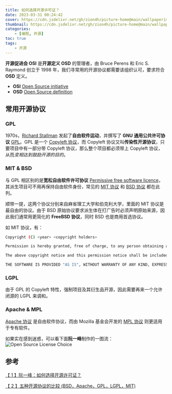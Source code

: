 ```yaml
---
title: 如何选择开源许可证？
date: 2023-03-31 00:24:42
cover: https://cdn.jsdelivr.net/gh/zion4h/picture-home@main/wallpaperimg1002.jpg
thumbnail: https://cdn.jsdelivr.net/gh/zion4h/picture-home@main/wallpaperimg1002.jpg
categories: 
    - [编程, 开源]
toc: true
tags: 
    - 开源
---
```

**开源促进会 OSI** 是**开源定义 OSD** 的管理者，由 Bruce Perens 和 Eric S. Raymond 创立于 1998 年，我们寻常用的开源协议都需要该组织认可，要求符合 **OSD** 定义。
<!--more-->

- **OSI** [Open Source initiative](https://opensource.org/licenses/)
- **OSD** [Open Source definition](https://en.wikipedia.org/wiki/The_Open_Source_Definition)

## 常用开源协议

### GPL

1970s，[Richard Stallman](https://en.wikipedia.org/wiki/Richard_Stallman) 发起了**自由软件运动**，并撰写了 **GNU 通用公共许可协议** [GPL](https://en.wikipedia.org/wiki/GNU_General_Public_License)。GPL 是一个 [Copyleft 协议](https://zh.wikipedia.org/wiki/Copyleft)，而 Copyleft 协议又叫**传染性开源协议**，只要项目中有一部分带 Copyleft 协议，那么整个项目都必须带上 Copyleft 协议，从而*变相达到鼓励开源的目的*。

### MIT & BSD

与 GPL 相区别的是**宽松自由软件许可协议** [Permissive free software licence](https://en.wikipedia.org/wiki/Permissive_software_license)，其派生项目可不用再保持自由软件身份，常见的 [MIT 协议](https://en.wikipedia.org/wiki/MIT_License) 和 [BSD 协议](https://en.wikipedia.org/wiki/BSD_licenses) 都在此列。

顺带一提，这两个协议分别来自麻省理工大学和伯克利大学，里面的 MIT 协议是最自由的协议。由于 BSD 原始协议要求派生体在打广告时必须声明原始来源，因此我们通常用更简化的 **FreeBSD 协议**，同时 BSD 也是商用首选协议。

如 MIT 协议，有：

```bash
Copyright (C) <year> <copyright holders>

Permission is hereby granted, free of charge, to any person obtaining a copy of this software and associated documentation files (the "Software"), to deal in the Software without restriction, including without limitation the rights to use, copy, modify, merge, publish, distribute, sublicense, and/or sell copies of the Software, and to permit persons to whom the Software is furnished to do so, subject to the following conditions:

The above copyright notice and this permission notice shall be included in all copies or substantial portions of the Software.

THE SOFTWARE IS PROVIDED "AS IS", WITHOUT WARRANTY OF ANY KIND, EXPRESS OR IMPLIED, INCLUDING BUT NOT LIMITED TO THE WARRANTIES OF MERCHANTABILITY, FITNESS FOR A PARTICULAR PURPOSE AND NONINFRINGEMENT. IN NO EVENT SHALL THE AUTHORS OR COPYRIGHT HOLDERS BE LIABLE FOR ANY CLAIM, DAMAGES OR OTHER LIABILITY, WHETHER IN AN ACTION OF CONTRACT, TORT OR OTHERWISE, ARISING FROM, OUT OF OR IN CONNECTION WITH THE SOFTWARE OR THE USE OR OTHER DEALINGS IN THE SOFTWARE.
```

### LGPL

由于 GPL 的 Copyleft 特性，强制项目及其衍生品开源，因此需要再来一个允许闭源的 LGPL 来调和。

### Apache & MPL

[Apache 协议](https://en.wikipedia.org/wiki/Apache_License) 是自由软件协议，而由 Mozilla 基金会开发的 [MPL 协议](https://en.wikipedia.org/wiki/Mozilla_Public_License) 则更适用于专有软件。

如果实在感到迷惑，可以看下面**阮一峰**制作的一图流：
![Open Source License Choice](https://cdn.jsdelivr.net/gh/zion4h/picture-home@main/open-source-license.png)

## 参考

[【 1 】阮一峰：如何选择开源许可证？](https://www.ruanyifeng.com/blog/2011/05/how_to_choose_free_software_licenses.html)

[【 2 】五种开源协议的比较 (BSD，Apache，GPL，LGPL，MIT)](http://www.ha97.com/833.html)
